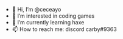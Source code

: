 - 👋 Hi, I’m @ceceayo
- 👀 I’m interested in coding games
- 🌱 I’m currently learning haxe
- 📫 How to reach me: discord carby#9363
